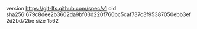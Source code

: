 version https://git-lfs.github.com/spec/v1
oid sha256:679c8dee2b3602da9bf03d220f760bc5caf737c3f95387050ebb3ef2d2bd72be
size 1562
